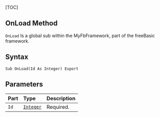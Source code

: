 [TOC]
## OnLoad Method

`OnLoad` Is a global sub within the MyFbFramework, part of the freeBasic framework.
## Syntax

```freeBasic
Sub OnLoad(Id As Integer) Export
```

## Parameters

|Part|Type|Description|
| :------------ | :------------ | :------------ |
|`Id`|[`Integer`]("https://www.freebasic.net/wiki/KeyPgInteger")|Required.|
